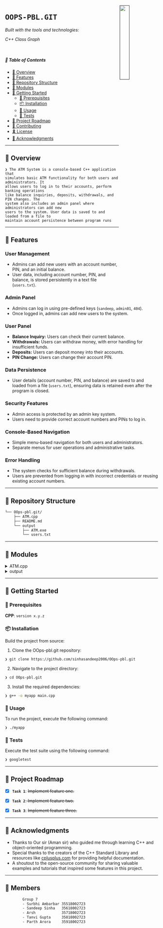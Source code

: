 [<img src="LLM" align="right" width="25%" padding-right="350">]()

# `OOPS-PBL.GIT`

<p align="left">
		<em>Built with the tools and technologies:</em>
</p>
<p>
<em>C++ </em>  <em>Class</em> <em>Graph </em>
	</p>

<br>

##### 🔗 Table of Contents

- [📍 Overview](#-overview)
- [👾 Features](#-features)
- [📂 Repository Structure](#-repository-structure)
- [🧩 Modules](#-modules)
- [🚀 Getting Started](#-getting-started)
    - [🔖 Prerequisites](#-prerequisites)
    - [📦 Installation](#-installation)
    - [🤖 Usage](#-usage)
    - [🧪 Tests](#-tests)
- [📌 Project Roadmap](#-project-roadmap)
- [🤝 Contributing](#-contributing)
- [🎗 License](#-license)
- [🙌 Acknowledgments](#-acknowledgments)

---

## 📍 Overview

<code>❯ The ATM System is a console-based C++ application that simulates basic ATM functionality for both users and administrators. It allows users to log in to their accounts, perform banking operations like balance inquiries, deposits, withdrawals, and PIN changes. The system also includes an admin panel where administrators can add new users to the system. User data is saved to and loaded from a file to maintain account persistence between program runs</code>

---

## 👾 Features

### User Management
- Admins can add new users with an account number, PIN, and an initial balance.
- User data, including account number, PIN, and balance, is stored persistently in a text file (`users.txt`).

### Admin Panel
- Admins can log in using pre-defined keys (`sandeep`, `admin01`, `404`).
- Once logged in, admins can add new users to the system.

### User Panel
- **Balance Inquiry:** Users can check their current balance.
- **Withdrawals:** Users can withdraw money, with error handling for insufficient funds.
- **Deposits:** Users can deposit money into their accounts.
- **PIN Change:** Users can change their account PIN.

### Data Persistence
- User details (account number, PIN, and balance) are saved to and loaded from a file (`users.txt`), ensuring data is retained even after the program is closed.

### Security Features
- Admin access is protected by an admin key system.
- Users need to provide correct account numbers and PINs to log in.

### Console-Based Navigation
- Simple menu-based navigation for both users and administrators.
- Separate menus for user operations and administrative tasks.

### Error Handling
- The system checks for sufficient balance during withdrawals.
- Users are prevented from logging in with incorrect credentials or reusing existing account numbers.


---

## 📂 Repository Structure

```sh
└── OOps-pbl.git/
    ├── ATM.cpp
    ├── README.md
    └── output
        ├── ATM.exe
        └── users.txt
```

---

## 🧩 Modules

<details closed><summary>ATM.cpp</summary>

| File        | Summary                                                                 |
| ----------- | ----------------------------------------------------------------------- |
| [ATM.cpp](https://github.com/sinhasandeep2006/OOps-pbl.git/blob/main/ATM.cpp) | Contains the main code for the ATM system, including user and admin functionalities. The program handles user operations such as login, balance inquiry, deposits, withdrawals, and PIN changes. It also contains the admin panel for adding new users and persists user data in a text file. |

</details>

<details closed><summary>output</summary>

| File         | Summary                                                                 |
| ------------ | ----------------------------------------------------------------------- |
| [users.txt](https://github.com/sinhasandeep2006/OOps-pbl.git/blob/main/output/users.txt) | Stores the account details (account number, PIN, and balance) of all users. This file is updated every time the program is run to maintain data persistence between sessions. |

</details>


---

## 🚀 Getting Started

### 🔖 Prerequisites

**CPP**: `version x.y.z`

### 📦 Installation

Build the project from source:

1. Clone the OOps-pbl.git repository:
```sh
❯ git clone https://github.com/sinhasandeep2006/OOps-pbl.git
```

2. Navigate to the project directory:
```sh
❯ cd OOps-pbl.git
```

3. Install the required dependencies:
```sh
❯ g++ -o myapp main.cpp
```

### 🤖 Usage

To run the project, execute the following command:

```sh
❯ ./myapp
```

### 🧪 Tests

Execute the test suite using the following command:

```sh
❯ googletest
```

---

## 📌 Project Roadmap

- [X] **`Task 1`**: <strike>Implement feature one.</strike>
- [X] **`Task 2`**:<strike> Implement feature two.</strike>
- [X] **`Task 3`**: <strike>Implement feature three.</strike>


---

## 🙌 Acknowledgments

- Thanks to Our sir (Aman sir) who guided me through learning C++ and object-oriented programming.
- Special thanks to the creators of the C++ Standard Library and resources like [cplusplus.com](https://www.cplusplus.com/) for providing helpful documentation.
- A shoutout to the open-source community for sharing valuable examples and tutorials that inspired some features in this project.

---

## 🕎 Members
```sh
        Group 7
        - Surbhi Ambarbar 35518002723
        - Sandeep Sinha   35618002723
        - Arsh            35718002723
        - Tanvi Gupta     35818002723
        - Parth Arora     35918002723
```
